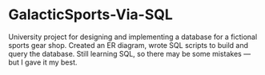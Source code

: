 # GalacticSports-Via-SQL
University project for designing and implementing a database for a fictional sports gear shop. Created an ER diagram, wrote SQL scripts to build and query the database. Still learning SQL, so there may be some mistakes — but I gave it my best.
